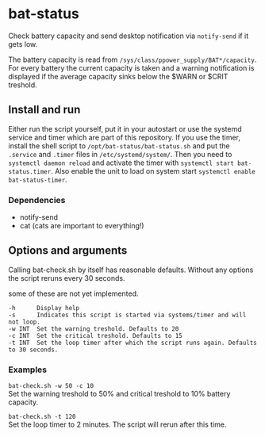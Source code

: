 # bat-status
Check battery capacity and send desktop notification via `notify-send`
if it gets low.

The battery capacity is read from `/sys/class/ppower_supply/BAT*/capacity`.
For every battery the current capacity is taken and a warning notification
is displayed if the average capacity sinks below the $WARN or $CRIT treshold.

## Install and run

Either run the script yourself, put it in your autostart or use the systemd
service and timer which are part of this repository.
If you use the timer, install the shell script to `/opt/bat-status/bat-status.sh`
and put the `.service` and `.timer` files in `/etc/systemd/system/`.
Then you need to `systemctl daemon reload` and activate the timer with
`systemctl start bat-status.timer`. Also enable the unit to load on system start
`systemctl enable bat-status-timer`.

### Dependencies

* notify-send
* cat (cats are important to everything!)


## Options and arguments

Calling bat-check.sh by itself has reasonable defaults. Without any options
the script reruns every 30 seconds.

some of these are not yet implemented.

```
-h      Display help
-s      Indicates this script is started via systems/timer and will not loop.
-w INT  Set the warning treshold. Defaults to 20
-c INT  Set the critical treshold. Defaults to 15
-t INT  Set the loop timer after which the script runs again. Defaults to 30 seconds.
```


### Examples

`bat-check.sh -w 50 -c 10`  
Set the warning treshold to 50% and critical treshold to 10% battery capacity.

`bat-check.sh -t 120`  
Set the loop timer to 2 minutes. The script will rerun after this time.
